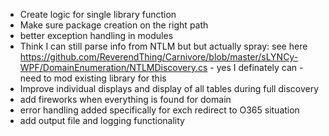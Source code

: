 - Create logic for single library function
- Make sure package creation on the right path
- better exception handling in modules
- Think I can still parse info from NTLM but but actually spray: see here https://github.com/ReverendThing/Carnivore/blob/master/sLYNCy-WPF/DomainEnumeration/NTLMDiscovery.cs - yes I definately can - need to mod existing library for this 
- Improve individual displays and display of all tables during full discovery
- add fireworks when everything is found for domain
- error handling added specifically for exch redirect to O365 situation
- add output file and logging functionality
